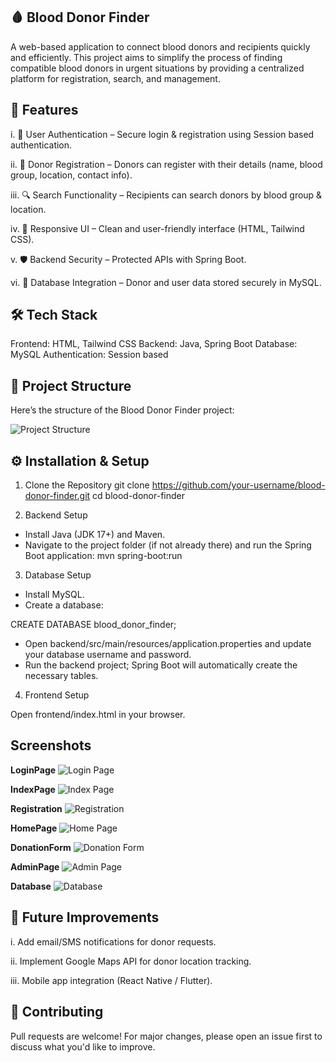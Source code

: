 ## 🩸 Blood Donor Finder
A web-based application to connect blood donors and recipients quickly and efficiently. 
This project aims to simplify the process of finding compatible blood donors in urgent 
situations by providing a centralized platform for registration, search, and management.


## 🚀 Features
i. 🔐 User Authentication – Secure login & registration using Session based authentication.

ii. 👤 Donor Registration – Donors can register with their details (name, blood group, location, contact info).

iii. 🔍 Search Functionality – Recipients can search donors by blood group & location.

iv. 📱 Responsive UI – Clean and user-friendly interface (HTML, Tailwind CSS).

v. 🛡 Backend Security – Protected APIs with Spring Boot.

vi. 💾 Database Integration – Donor and user data stored securely in MySQL.


## 🛠 Tech Stack
Frontend: HTML, Tailwind CSS
Backend: Java, Spring Boot
Database: MySQL
Authentication: Session based

## 📂 Project Structure

Here’s the structure of the Blood Donor Finder project:

![Project Structure](assets/project-structure.png)


## ⚙️ Installation & Setup
1. Clone the Repository
   git clone https://github.com/your-username/blood-donor-finder.git
   cd blood-donor-finder

2. Backend Setup
- Install Java (JDK 17+) and Maven.
- Navigate to the project folder (if not already there) and run the Spring Boot application:
     mvn spring-boot:run

3. Database Setup
- Install MySQL.
- Create a database:
 
CREATE DATABASE blood_donor_finder;

- Open backend/src/main/resources/application.properties and update your database username and password.
- Run the backend project; Spring Boot will automatically create the necessary tables.

4. Frontend Setup

 Open frontend/index.html in your browser.
 
## Screenshots

**LoginPage**
![Login Page](assets/LoginForm.png)

**IndexPage**
![Index Page](assets/Indexpage.png)

**Registration**
![Registration](assets/Registration.png)

**HomePage**
![Home Page](assets/HomePage.png)

**DonationForm**
![Donation Form](assets/DonationForm.png)

**AdminPage**
![Admin Page](assets/AdminPanel.png)

**Database**
![Database](assets/Database.png)

## 🔮 Future Improvements

i. Add email/SMS notifications for donor requests.

ii. Implement Google Maps API for donor location tracking.

iii. Mobile app integration (React Native / Flutter).

## 🤝 Contributing
Pull requests are welcome! For major changes, please open an issue first to discuss what you'd like to improve.